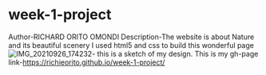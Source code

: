 # week-1-project
Author-RICHARD ORITO OMONDI
Description-The website is about Nature and its beautiful scenery
I used html5 and css to build this wonderful page
![IMG_20210926_174232](https://user-images.githubusercontent.com/48394582/134821907-3b961b5a-f73f-44f3-8e1f-58ddf1f09ade.jpg)- this is a sketch of my design.
This is my gh-page link-https://richieorito.github.io/week-1-project/
